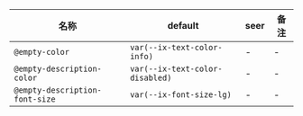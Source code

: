 | 名称 | default | seer | 备注 |
| --- | --- | --- | --- |
| `@empty-color` | `var(--ix-text-color-info)` | - | - |
| `@empty-description-color` | `var(--ix-text-color-disabled)` | - | - |
| `@empty-description-font-size` | `var(--ix-font-size-lg)` | - | - |
